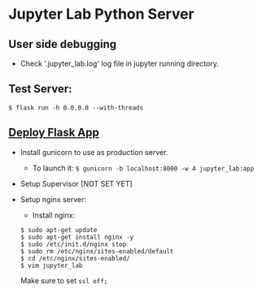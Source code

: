 # Jupyter Lab Python Server


## User side debugging
* Check '.jupyter_lab.log' log file in jupyter running directory.

## Test Server:
`$ flask run -h 0.0.0.0 --with-threads`

## [Deploy Flask App](https://blog.miguelgrinberg.com/post/the-flask-mega-tutorial-part-xvii-deployment-on-linux)

* Install gunicorn to use as production server.
  * To launch it:
  `$ gunicorn -b localhost:8000 -w 4 jupyter_lab:app`

* Setup Supervisor [NOT SET YET]

* Setup nginx server:
  * Install nginx:
  ```
  $ sudo apt-get update
  $ sudo apt-get install nginx -y
  $ sudo /etc/init.d/nginx stop
  $ sudo rm /etc/nginx/sites-enabled/default
  $ cd /etc/nginx/sites-enabled/
  $ vim jupyter_lab
  ```
  Make sure to set `ssl off;`
